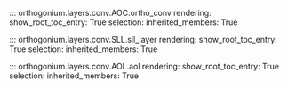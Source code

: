 ::: orthogonium.layers.conv.AOC.ortho_conv
    rendering:
        show_root_toc_entry: True
    selection:
        inherited_members: True



::: orthogonium.layers.conv.SLL.sll_layer
    rendering:
        show_root_toc_entry: True
    selection:
        inherited_members: True

::: orthogonium.layers.conv.AOL.aol
    rendering:
        show_root_toc_entry: True
    selection:
        inherited_members: True